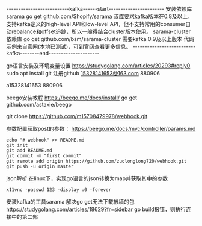
--------------------------kafka------start-----------------------
安装依赖库sarama
go get github.com/Shopify/sarama
该库要求kafka版本在0.8及以上，支持kafka定义的high-level API和low-level API，但不支持常用的consumer自动rebalance和offset追踪，所以一般得结合cluster版本使用。
sarama-cluster依赖库
go get github.com/bsm/sarama-cluster
需要kafka 0.9及以上版本
代码示例来自官网(本地已测试)，可到官网查看更多信息。
--------------------------kafka--------end---------------------

go语言安装及环境变量设置
https://studygolang.com/articles/20293#reply0
sudo apt install git
注册github
15328141653@163.com 880906

a15328141653 880906

beego安装教程
	https://beego.me/docs/install/
	go get github.com/astaxie/beego

git clone https://github.com/m15708479978/webhook.git

参数配置获取post的参数：
	https://beego.me/docs/mvc/controller/params.md
	
 

	echo "# webhook" >> README.md
	git init
	git add README.md
	git commit -m "first commit"
	git remote add origin https://github.com/zuolonglong720/webhook.git
	git push -u origin master
json解析
	在linux下，实现go语言的json转换为map并获取其中的参数

	x11vnc -passwd 123 -display :0 -forever

安装kafka的工具sarama
	解决go get无法下载被墙的包
		https://studygolang.com/articles/18629?fr=sidebar
		go build报错，则执行连接中的第二部




